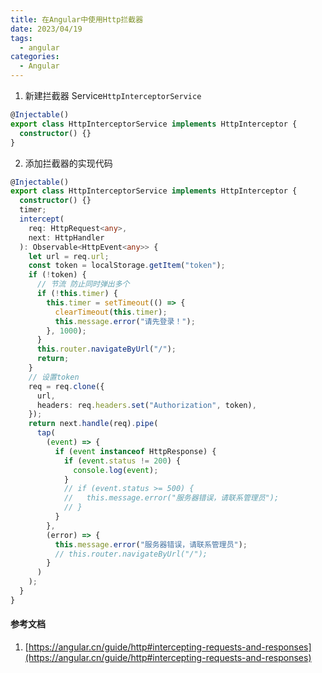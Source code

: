 ```yaml
---
title: 在Angular中使用Http拦截器
date: 2023/04/19
tags:
  - angular
categories:
  - Angular
---
```


1. 新建拦截器 Service`HttpInterceptorService`

```ts
@Injectable()
export class HttpInterceptorService implements HttpInterceptor {
  constructor() {}
}
```

2. 添加拦截器的实现代码

```ts
@Injectable()
export class HttpInterceptorService implements HttpInterceptor {
  constructor() {}
  timer;
  intercept(
    req: HttpRequest<any>,
    next: HttpHandler
  ): Observable<HttpEvent<any>> {
    let url = req.url;
    const token = localStorage.getItem("token");
    if (!token) {
      // 节流 防止同时弹出多个
      if (!this.timer) {
        this.timer = setTimeout(() => {
          clearTimeout(this.timer);
          this.message.error("请先登录！");
        }, 1000);
      }
      this.router.navigateByUrl("/");
      return;
    }
    // 设置token
    req = req.clone({
      url,
      headers: req.headers.set("Authorization", token),
    });
    return next.handle(req).pipe(
      tap(
        (event) => {
          if (event instanceof HttpResponse) {
            if (event.status != 200) {
              console.log(event);
            }
            // if (event.status >= 500) {
            //   this.message.error("服务器错误，请联系管理员");
            // }
          }
        },
        (error) => {
          this.message.error("服务器错误，请联系管理员");
          // this.router.navigateByUrl("/");
        }
      )
    );
  }
}
```

#### 参考文档

1. [https://angular.cn/guide/http#intercepting-requests-and-responses](https://angular.cn/guide/http#intercepting-requests-and-responses)
